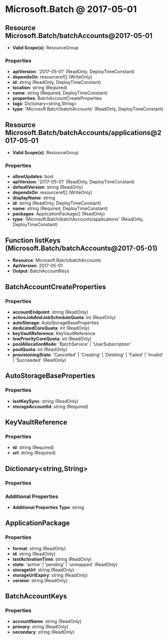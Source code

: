 # Microsoft.Batch @ 2017-05-01

## Resource Microsoft.Batch/batchAccounts@2017-05-01
* **Valid Scope(s)**: ResourceGroup
### Properties
* **apiVersion**: '2017-05-01' (ReadOnly, DeployTimeConstant)
* **dependsOn**: resourceref[] (WriteOnly)
* **id**: string (ReadOnly, DeployTimeConstant)
* **location**: string (Required)
* **name**: string (Required, DeployTimeConstant)
* **properties**: BatchAccountCreateProperties
* **tags**: Dictionary<string,String>
* **type**: 'Microsoft.Batch/batchAccounts' (ReadOnly, DeployTimeConstant)

## Resource Microsoft.Batch/batchAccounts/applications@2017-05-01
* **Valid Scope(s)**: ResourceGroup
### Properties
* **allowUpdates**: bool
* **apiVersion**: '2017-05-01' (ReadOnly, DeployTimeConstant)
* **defaultVersion**: string (ReadOnly)
* **dependsOn**: resourceref[] (WriteOnly)
* **displayName**: string
* **id**: string (ReadOnly, DeployTimeConstant)
* **name**: string (Required, DeployTimeConstant)
* **packages**: ApplicationPackage[] (ReadOnly)
* **type**: 'Microsoft.Batch/batchAccounts/applications' (ReadOnly, DeployTimeConstant)

## Function listKeys (Microsoft.Batch/batchAccounts@2017-05-01)
* **Resource**: Microsoft.Batch/batchAccounts
* **ApiVersion**: 2017-05-01
* **Output**: BatchAccountKeys

## BatchAccountCreateProperties
### Properties
* **accountEndpoint**: string (ReadOnly)
* **activeJobAndJobScheduleQuota**: int (ReadOnly)
* **autoStorage**: AutoStorageBaseProperties
* **dedicatedCoreQuota**: int (ReadOnly)
* **keyVaultReference**: KeyVaultReference
* **lowPriorityCoreQuota**: int (ReadOnly)
* **poolAllocationMode**: 'BatchService' | 'UserSubscription'
* **poolQuota**: int (ReadOnly)
* **provisioningState**: 'Cancelled' | 'Creating' | 'Deleting' | 'Failed' | 'Invalid' | 'Succeeded' (ReadOnly)

## AutoStorageBaseProperties
### Properties
* **lastKeySync**: string (ReadOnly)
* **storageAccountId**: string (Required)

## KeyVaultReference
### Properties
* **id**: string (Required)
* **url**: string (Required)

## Dictionary<string,String>
### Properties
### Additional Properties
* **Additional Properties Type**: string

## ApplicationPackage
### Properties
* **format**: string (ReadOnly)
* **id**: string (ReadOnly)
* **lastActivationTime**: string (ReadOnly)
* **state**: 'active' | 'pending' | 'unmapped' (ReadOnly)
* **storageUrl**: string (ReadOnly)
* **storageUrlExpiry**: string (ReadOnly)
* **version**: string (ReadOnly)

## BatchAccountKeys
### Properties
* **accountName**: string (ReadOnly)
* **primary**: string (ReadOnly)
* **secondary**: string (ReadOnly)

